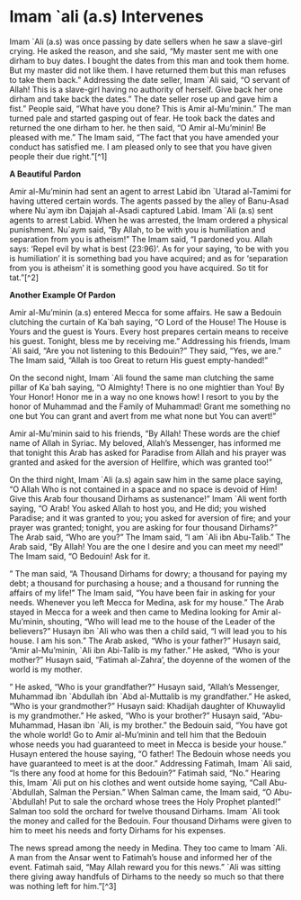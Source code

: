 Imam `ali (a.s) Intervenes
==========================

Imam \`Ali (a.s) was once passing by date sellers when he saw a
slave-girl crying. He asked the reason, and she said, “My master sent me
with one dirham to buy dates. I bought the dates from this man and took
them home. But my master did not like them. I have returned them but
this man refuses to take them back.” Addressing the date seller, Imam
\`Ali said, “O servant of Allah! This is a slave-girl having no
authority of herself. Give back her one dirham and take back the dates.”
The date seller rose up and gave him a fist.” People said, “What have
you done? This is Amir al-Mu’minin.” The man turned pale and started
gasping out of fear. He took back the dates and returned the one dirham
to her. he then said, “O Amir al-Mu’minin! Be pleased with me.” The Imam
said, “The fact that you have amended your conduct has satisfied me. I
am pleased only to see that you have given people their due right.”[^1]

**A Beautiful Pardon**

Amir al-Mu’minin had sent an agent to arrest Labid ibn \`Utarad
al-Tamimi for having uttered certain words. The agents passed by the
alley of Banu-Asad where Nu\`aym ibn Dajajah al-Asadi captured Labid.
Imam \`Ali (a.s) sent agents to arrest Labid. When he was arrested, the
Imam ordered a physical punishment. Nu\`aym said, “By Allah, to be with
you is humiliation and separation from you is atheism!” The Imam said,
“I pardoned you. Allah says: ‘Repel evil by what is best (23:96)’. As
for your saying, ‘to be with you is humiliation’ it is something bad you
have acquired; and as for ‘separation from you is atheism’ it is
something good you have acquired. So tit for tat.”[^2]

**Another Example Of Pardon**

Amir al-Mu’minin (a.s) entered Mecca for some affairs. He saw a Bedouin
clutching the curtain of Ka\`bah saying, “O Lord of the House! The House
is Yours and the guest is Yours. Every host prepares certain means to
receive his guest. Tonight, bless me by receiving me.” Addressing his
friends, Imam \`Ali said, “Are you not listening to this Bedouin?” They
said, “Yes, we are.” The Imam said, “Allah is too Great to return His
guest empty-handed!”

On the second night, Imam \`Ali found the same man clutching the same
pillar of Ka\`bah saying, “O Almighty! There is no one mightier than
You! By Your Honor! Honor me in a way no one knows how! I resort to you
by the honor of Muhammad and the Family of Muhammad! Grant me something
no one but You can grant and avert from me what none but You can
avert!”

Amir al-Mu’minin said to his friends, “By Allah! These words are the
chief name of Allah in Syriac. My beloved, Allah’s Messenger, has
informed me that tonight this Arab has asked for Paradise from Allah and
his prayer was granted and asked for the aversion of Hellfire, which was
granted too!”

On the third night, Imam \`Ali (a.s) again saw him in the same place
saying, “O Allah Who is not contained in a space and no space is devoid
of Him! Give this Arab four thousand Dirhams as sustenance!” Imam \`Ali
went forth saying, “O Arab! You asked Allah to host you, and He did; you
wished Paradise; and it was granted to you; you asked for aversion of
fire; and your prayer was granted; tonight, you are asking for four
thousand Dirhams?” The Arab said, “Who are you?” The Imam said, “I am
\`Ali ibn Abu-Talib.” The Arab said, “By Allah! You are the one I desire
and you can meet my need!” The Imam said, “O Bedouin! Ask for it.

” The man said, “A Thousand Dirhams for dowry; a thousand for paying my
debt; a thousand for purchasing a house; and a thousand for running the
affairs of my life!” The Imam said, “You have been fair in asking for
your needs. Whenever you left Mecca for Medina, ask for my house.” The
Arab stayed in Mecca for a week and then came to Medina looking for Amir
al-Mu’minin, shouting, “Who will lead me to the house of the Leader of
the believers?” Husayn ibn \`Ali who was then a child said, “I will lead
you to his house. I am his son.” The Arab asked, “Who is your father?”
Husayn said, “Amir al-Mu’minin, \`Ali ibn Abi-Talib is my father.” He
asked, “Who is your mother?” Husayn said, “Fatimah al-Zahra’, the
doyenne of the women of the world is my mother.

” He asked, “Who is your grandfather?” Husayn said, “Allah’s Messenger,
Muhammad ibn \`Abdullah ibn \`Abd al-Muttalib is my grandfather.” He
asked, “Who is your grandmother?” Husayn said: Khadijah daughter of
Khuwaylid is my grandmother.” He asked, “Who is your brother?” Husayn
said, “Abu-Muhammad, Hasan ibn \`Ali, is my brother.” the Bedouin said,
“You have got the whole world! Go to Amir al-Mu’minin and tell him that
the Bedouin whose needs you had guaranteed to meet in Mecca is beside
your house.” Husayn entered the house saying, “O father! The Bedouin
whose needs you have guaranteed to meet is at the door.” Addressing
Fatimah, Imam \`Ali said, “Is there any food at home for this Bedouin?”
Fatimah said, “No.” Hearing this, Imam \`Ali put on his clothes and went
outside home saying, “Call Abu-\`Abdullah, Salman the Persian.” When
Salman came, the Imam said, “O Abu-\`Abdullah! Put to sale the orchard
whose trees the Holy Prophet planted!” Salman too sold the orchard for
twelve thousand Dirhams. Imam \`Ali took the money and called for the
Bedouin. Four thousand Dirhams were given to him to meet his needs and
forty Dirhams for his expenses.

The news spread among the needy in Medina. They too came to Imam \`Ali.
A man from the Ansar went to Fatimah’s house and informed her of the
event. Fatimah said, “May Allah reward you for this news.” \`Ali was
sitting there giving away handfuls of Dirhams to the needy so much so
that there was nothing left for him.”[^3]


